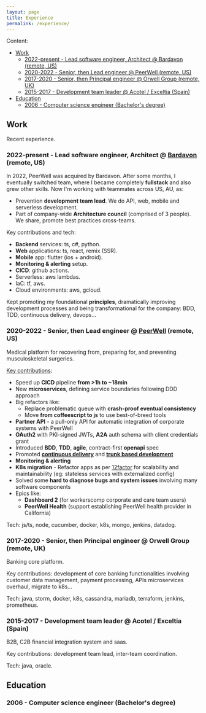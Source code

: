 ```yaml
---
layout: page
title: Experience
permalink: /experience/
---
```


Content:

- [Work](#work)
  - [2022-present - Lead software engineer, Architect @ Bardavon (remote, US)](#2022-present---lead-software-engineer-architect--bardavon-remote-us)
  - [2020-2022 - Senior, then Lead engineer @ PeerWell (remote, US)](#2020-2022---senior-then-lead-engineer--peerwell-remote-us)
  - [2017-2020 - Senior, then Principal engineer @ Orwell Group (remote, UK)](#2017-2020---senior-then-principal-engineer--orwell-group-remote-uk)
  - [2015-2017 - Development team leader @ Acotel / Exceltia (Spain)](#2015-2017---development-team-leader--acotel--exceltia-spain)
- [Education](#education)
  - [2006 - Computer science engineer (Bachelor's degree)](#2006---computer-science-engineer-bachelors-degree)

## Work

Recent experience.

### 2022-present - Lead software engineer, Architect @ [Bardavon](https://www.bardavon.com/) (remote, US)

In 2022, PeerWell was acquired by Bardavon. After some months, I eventually switched team, where I became completely **fullstack** and also grew other skills. Now I'm working with teammates across US, AU, as:

- Prevention **development team lead**. We do API, web, mobile and serverless development.
- Part of company-wide **Architecture council** (comprised of 3 people). We share, promote best practices cross-teams.

Key contributions and tech:

- **Backend** services: ts, c#, python.
- **Web** applications: ts, react, remix (SSR).
- **Mobile** app: flutter (ios + android).
- **Monitoring & alerting** setup.
- **CICD**: github actions.
- Serverless: aws lambdas.
- IaC: tf, aws.
- Cloud environments: aws, gcloud.

Kept promoting my foundational **principles**, dramatically improving development processes and being transformational for the company: BDD, TDD, continuous delivery, devops...

### 2020-2022 - Senior, then Lead engineer @ [PeerWell](https://www.peerwell.co) (remote, US)

Medical platform for recovering from, preparing for, and preventing musculoskeletal surgeries.

[Key contributions](/retrospective/2021/07/14/year-retrospective.html):

- Speed up **CICD** pipeline **from >1h to ~18min**
- New **microservices**, defining service boundaries following DDD approach
- Big refactors like:
  - Replace problematic queue with **crash-proof eventual consistency**
  - Move **from coffeescript to js** to use best-of-breed tools
- **Partner API** - a pull-only API for automatic integration of corporate systems with PeerWell
- **OAuth2** with PKI-signed JWTs, **A2A** auth schema with client credentials grant
- Introduced **BDD**, **TDD**, **agile**, contract-first **openapi** spec
- Promoted [**continuous delivery**](https://continuousdelivery.com/) and [**trunk based development**](https://trunkbaseddevelopment.com/)
- **Monitoring & alerting**
- **K8s migration** - Refactor apps as per [12factor](https://12factor.net/) for scalability and maintainability (eg: stateless services with externalized config)
- Solved some **hard to diagnose bugs and system issues** involving many software components
- Epics like:
  - **Dashboard 2** (for workerscomp corporate and care team users)
  - **PeerWell Health** (support establishing PeerWell health provider in California)

Tech: js/ts, node, cucumber, docker, k8s, mongo, jenkins, datadog.

### 2017-2020 - Senior, then Principal engineer @ Orwell Group (remote, UK)

Banking core platform.

Key contributions: development of core banking functionalities involving customer data management, payment processing, APIs
microservices overhaul, migrate to k8s...

Tech: java, storm, docker, k8s, cassandra, mariadb, terraform, jenkins, prometheus.

### 2015-2017 - Development team leader @ Acotel / Exceltia (Spain)

B2B, C2B financial integration system and saas.

Key contributions: development team lead, inter-team coordination.

Tech: java, oracle.

## Education

### 2006 - Computer science engineer (Bachelor's degree)
